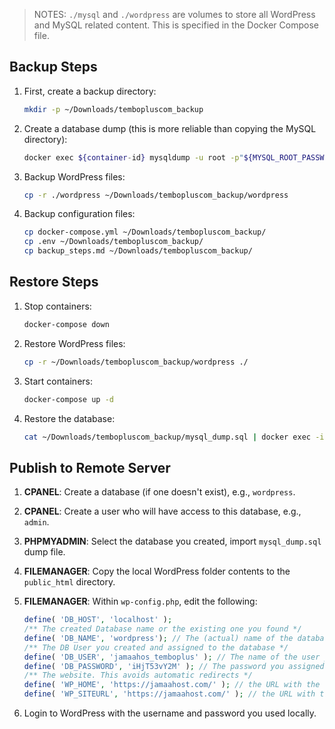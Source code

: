 > NOTES: `./mysql` and `./wordpress` are volumes to store all WordPress and MySQL related content. This is specified in the Docker Compose file.

## Backup Steps

1. First, create a backup directory:
    ```bash
    mkdir -p ~/Downloads/tembopluscom_backup
    ```

2. Create a database dump (this is more reliable than copying the MySQL directory):
    ```bash
    docker exec ${container-id} mysqldump -u root -p"${MYSQL_ROOT_PASSWORD}" ${MYSQL_DATABASE} > ~/Downloads/tembopluscom_backup/mysql_dump.sql
    ```

3. Backup WordPress files:
    ```bash
    cp -r ./wordpress ~/Downloads/tembopluscom_backup/wordpress
    ```

4. Backup configuration files:
    ```bash
    cp docker-compose.yml ~/Downloads/tembopluscom_backup/
    cp .env ~/Downloads/tembopluscom_backup/
    cp backup_steps.md ~/Downloads/tembopluscom_backup/
    ```

## Restore Steps

1. Stop containers:
    ```bash
    docker-compose down
    ```

2. Restore WordPress files:
    ```bash
    cp -r ~/Downloads/tembopluscom_backup/wordpress ./
    ```

3. Start containers:
    ```bash
    docker-compose up -d
    ```

4. Restore the database:
    ```bash
    cat ~/Downloads/tembopluscom_backup/mysql_dump.sql | docker exec -i ${container-id} mysql -u root -p"${MYSQL_ROOT_PASSWORD}"
    ```

## Publish to Remote Server

1. **CPANEL**: Create a database (if one doesn't exist), e.g., `wordpress`.
2. **CPANEL**: Create a user who will have access to this database, e.g., `admin`.
3. **PHPMYADMIN**: Select the database you created, import `mysql_dump.sql` dump file.
4. **FILEMANAGER**: Copy the local WordPress folder contents to the `public_html` directory.
5. **FILEMANAGER**: Within `wp-config.php`, edit the following:
    ```php
    define( 'DB_HOST', 'localhost' );
    /** The created Database name or the existing one you found */
    define( 'DB_NAME', 'wordpress'); // The (actual) name of the database. The name in the mysql-dump file may be different from the one you create in PHPMyAdmin. In this case, the name of the database to be used is the one on mysql-dump file. The one set on PHPMyAdmin acts as a placeholder only to point to the real database
    /** The DB User you created and assigned to the database */
    define( 'DB_USER', 'jamaahos_temboplus' ); // The name of the user you created and assigned to the created database in PHPMyAdmin
    define( 'DB_PASSWORD', 'iHjT53vY2M' ); // The password you assigned to that user you created in PHPMyAdmin
    /** The website. This avoids automatic redirects */
    define( 'WP_HOME', 'https://jamaahost.com/' ); // the URL with the correct domain being used
    define( 'WP_SITEURL', 'https://jamaahost.com/' ); // the URL with the correct domain being used
    ```

6. Login to WordPress with the username and password you used locally.